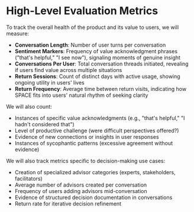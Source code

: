 # High-Level Evaluation Metrics

To track the overall health of the product and its value to users, we will measure:

- **Conversation Length**: Number of user turns per conversation
- **Sentiment Markers**: Frequency of value acknowledgment phrases ("that's helpful," "I see now"), signaling moments of genuine insight
- **Conversations Per User**: Total conversation threads initiated, revealing if users find value across multiple situations
- **Return Sessions**: Count of distinct days with active usage, showing ongoing utility in users' lives
- **Return Frequency**: Average time between return visits, indicating how SPACE fits into users' natural rhythm of seeking clarity

We will also count:

- Instances of specific value acknowledgments (e.g., "that's helpful," "I hadn't considered that")
- Level of productive challenge (were difficult perspectives offered?)
- Evidence of new connections or insights in user responses
- Instances of sycophantic patterns (excessive agreement without evidence)

We will also track metrics specific to decision-making use cases:
- Creation of specialized advisor categories (experts, stakeholders, facilitators)
- Average number of advisors created per conversation
- Frequency of users adding advisors mid-conversation
- Evidence of structured decision documentation in conversations
- Return rate for iterative decision refinement 